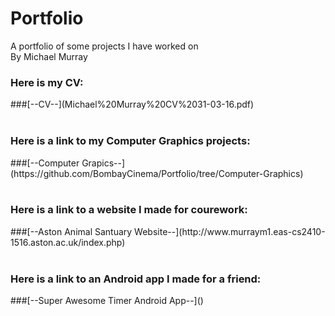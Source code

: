# Portfolio
A portfolio of some projects I have worked on</br>
By Michael Murray</br></hr>
<h3>Here is my CV:</h3>
###[--CV--](Michael%20Murray%20CV%2031-03-16.pdf)</br></br>
<h3>Here is a link to my Computer Graphics projects:</h3>
###[--Computer Grapics--](https://github.com/BombayCinema/Portfolio/tree/Computer-Graphics)</br></br>
<h3>Here is a link to a website I made for courework:</h3>
###[--Aston Animal Santuary Website--](http://www.murraym1.eas-cs2410-1516.aston.ac.uk/index.php)</br></br>
<h3>Here is a link to an Android app I made for a friend:</h3>
###[--Super Awesome Timer Android App--]()</br>
